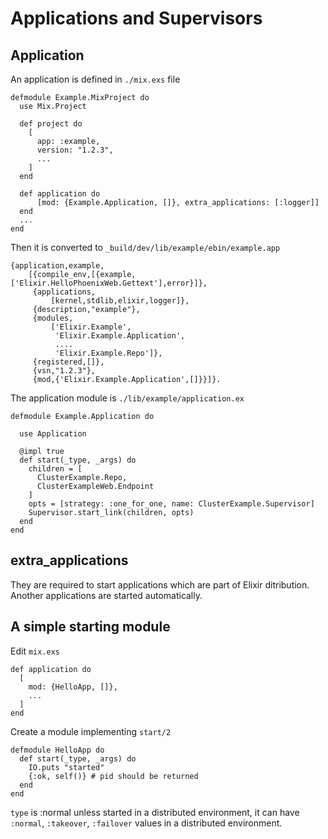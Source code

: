 # Applications and Supervisors

## Application

An application is defined in `./mix.exs` file

    defmodule Example.MixProject do
      use Mix.Project

      def project do
        [
          app: :example,
          version: "1.2.3",
          ...
        ]
      end

      def application do
          [mod: {Example.Application, []}, extra_applications: [:logger]]
      end
      ...
    end

Then it is converted to `_build/dev/lib/example/ebin/example.app`

    {application,example,
        [{compile_env,[{example,['Elixir.HelloPhoenixWeb.Gettext'],error}]},
         {applications,
             [kernel,stdlib,elixir,logger]},
         {description,"example"},
         {modules,
             ['Elixir.Example',
              'Elixir.Example.Application',
              ....
              'Elixir.Example.Repo']},
         {registered,[]},
         {vsn,"1.2.3"},
         {mod,{'Elixir.Example.Application',[]}}]}.


The application module is `./lib/example/application.ex`

    defmodule Example.Application do

      use Application

      @impl true
      def start(_type, _args) do
        children = [
          ClusterExample.Repo,
          ClusterExampleWeb.Endpoint
        ]
        opts = [strategy: :one_for_one, name: ClusterExample.Supervisor]
        Supervisor.start_link(children, opts)
      end
    end

## extra_applications

They are required to start applications which are part of Elixir ditribution. Another applications are started automatically.

## A simple starting module

Edit `mix.exs`

    def application do
      [
        mod: {HelloApp, []},
        ...
      ]
    end

Create a module implementing `start/2`

    defmodule HelloApp do
      def start(_type, _args) do
        IO.puts "started"
        {:ok, self()} # pid should be returned
      end
    end

`type` is :normal unless started in a distributed environment, it can have `:normal`, `:takeover`, `:failover` values in a distributed environment.
